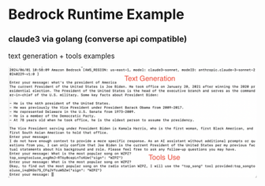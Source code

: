 # Bedrock Runtime Example

### claude3 via golang (converse api compatible)

text generation + tools examples

![Markdown Logo](./screentshot-1.png "Markdown Logo")

